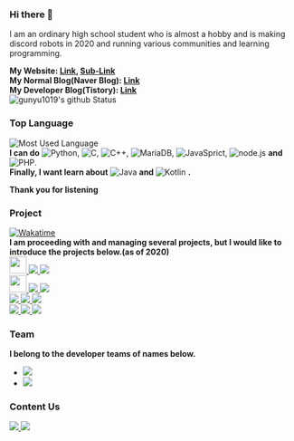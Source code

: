 ### Hi there 👋
I am an ordinary high school student who is almost a hobby and is making discord robots in 2020 and running various communities and learning programming.

**My Website: [Link](http://www.yonghyeon.com), [Sub-Link](http://yhs.kr)<br/>
My Normal Blog(Naver Blog): [Link](https://blog.naver.com/gunyu1019)<br/>
My Developer Blog(Tistory):  [Link](https://coding-y.tistory.com)<br/>**
![gunyu1019's github Status](https://github-readme-stats.vercel.app/api?username=gunyu1019&count_private=true&show_icons=true&theme=tokyonight)
### Top Language
![Most Used Language](https://github-readme-stats.vercel.app/api/top-langs/?username=gunyu1019&theme=tokyonight&layout=compact)<br/>
**I can do**
![Python](https://img.shields.io/badge/Python3-3776AB?style=for-the-badge&logo=python&logoColor=fff),
![C](https://img.shields.io/badge/C-A8B9CC?style=for-the-badge&logo=C&logoColor=000),
![C++](https://img.shields.io/badge/C++-0059CC?style=for-the-badge&logo=c%2B%2B&logoColor=fff),
![MariaDB](https://img.shields.io/badge/MariaDB-003545?style=for-the-badge&logo=MariaDB&logoColor=fff),
![JavaSprict](https://img.shields.io/badge/JavaSprict-F7DF1E?style=for-the-badge&logo=javascript&logoColor=000),
![node.js](https://img.shields.io/badge/Node.JS-339933?style=for-the-badge&logo=node.js&logoColor=fff) **and**
![PHP](https://img.shields.io/badge/PHP-777BB4?style=for-the-badge&logo=PHP&logoColor=fff).<br/> **Finally, I want learn about**
![Java](https://img.shields.io/badge/Java-007396?style=for-the-badge&logo=java&logoColor=fff) **and**
![Kotlin](https://img.shields.io/badge/Kotlin-0095D5?style=for-the-badge&logo=Kotlin&logoColor=fff) **.</br>**

**Thank you for listening**

### Project
[![Wakatime](https://github-readme-stats.vercel.app/api/wakatime?username=gunyu1019&theme=tokyonight)](https://wakatime.com/@gunyu1019)<br/>
**I am proceeding with and managing several projects, but I would like to introduce the projects below.(as of 2020)<br/>**
<a href="http://www.yonghyeon.com/YBOT/">
  <img src="http://www.yonghyeon.com/YBOT/static/img/YBOT.png" width="30px">
  <img src="https://img.shields.io/badge/Discord%20Bot-7289DA?style=for-the-badge">
</a><a href="https://github.com/Team-Developer-Space/YBOT">
  <img src="https://img.shields.io/badge/Github-181717?style=for-the-badge&logo=github">
</a><br/>
<a href="http://www.yonghyeon.com/PUBG_BOT/invite.html">
  <img src="https://cdn.discordapp.com/avatars/704683198164238446/881185aa6072380f23df7517e483e8ff.png"  width="30px">
  <img src="https://img.shields.io/badge/Discord%20Bot-7289DA?style=for-the-badge">
</a><a href="https://github.com/Team-Developer-Space/PUBG-BOT">
  <img src="https://img.shields.io/badge/Github-181717?style=for-the-badge&logo=github">
</a><br/><a href="https://yhs.kr">
  <img src="https://img.shields.io/badge/YWEB-00AAFF?style=for-the-badge">
  <img src="https://img.shields.io/badge/PREPARING(MAKING)-AA0000?style=for-the-badge">
</a><a href="https://www.ssllabs.com/ssltest/analyze.html?d=yhs.kr&hideResults=on&latest">
  <img src="https://img.shields.io/badge/SSH%20LAB-A+-00EE00?style=for-the-badge">
</a><br/><a href="https://teamalpha.ga/">
  <img src="https://img.shields.io/badge/MBOT-FFAA00?style=for-the-badge">
  <img src="https://img.shields.io/badge/PREPARING(MAKING)-AA0000?style=for-the-badge">
</a><a href="https://github.com/team-alpha-kr/project-MBOT">
  <img src="https://img.shields.io/badge/Github-181717?style=for-the-badge&logo=github">
</a>


### Team
**I belong to the developer teams of names below.**
<ul>
  <li><a href="https://github.com/CalicoCheese"><img src="https://img.shields.io/badge/CalicoCheese-808080?style=flat-square"></a></li>
  <li><a href="https://hkdev.xyz/"><img src="https://img.shields.io/badge/HK%20For%20Developers-16191a?style=flat-square"></a></li>
</ul>

<!--### Tool
<img src="https://img.shields.io/badge/Visual%20Studio%20Code-007ACC?style=for-the-badge&logo=visual%20studio%20code"><ul>
  <li> <img src="https://img.shields.io/badge/Python3-3776AB?style=flat-square&logo=python&logoColor=fff"></li>
  <li> <img src="https://img.shields.io/badge/PHP-777BB4?style=flat-square&logo=php&logoColor=fff"></li>
  <li> <img src="https://img.shields.io/badge/Node.JS-339933?style=flat-square&logo=node.js&logoColor=fff"></li>
  <li> <img src="https://img.shields.io/badge/HTML-E34F26?style=flat-square&logo=html5&logoColor=fff"></li>
  <li> <img src="https://img.shields.io/badge/CSS-1572B6?style=flat-square&logo=css3&logoColor=fff"></li>
</ul>
<img src="https://img.shields.io/badge/Code%20Block-808080?style=for-the-badge"><ul>
  <li> <img src="https://img.shields.io/badge/C-A8B9CC?style=flat-square&logo=C&logoColor=fff"></li>
  <li> <img src="https://img.shields.io/badge/C++-0059CC?style=flat-square&logo=c%2B%2B&logoColor=fff"></li>
</ul>
<img src="https://img.shields.io/badge/IntelliJ%20idea-000000?style=for-the-badge&logo=IntelliJ%20idea"><ul>
  <li> <img src="https://img.shields.io/badge/Java-007396?style=flat-square&logo=java&logoColor=fff"></li>
</ul>
<img src="https://img.shields.io/badge/Notepad-90E59A?style=for-the-badge&logo=Notepad%2B%2B&logoColor=000""><ul>
  <li> <img src="https://img.shields.io/badge/Others-808080?style=flat-square"></li>
</ul>-->

### Content Us
<a href="mailto:gunyu1019@gmail.com">
  <img src="https://img.shields.io/badge/Mail-gunyu1019@gmail.com-0080aa?style=for-the-badge&logo=gmail">
</a><a href="mailto:admin@yhs.com">
  <img src="https://img.shields.io/badge/Domain%20Mail-admin@yhs.kr-0080aa?style=for-the-badge">
</a>
<!--
**gunyu1019/gunyu1019** is a ✨ _special_ ✨ repository because its `README.md` (this file) appears on your GitHub profile.

Here are some ideas to get you started:

- 🔭 I’m currently working on ...
- 🌱 I’m currently learning ...
- 👯 I’m looking to collaborate on ...
- 🤔 I’m looking for help with ...
- 💬 Ask me about ...
- 📫 How to reach me: ...
- 😄 Pronouns: ...
- ⚡ Fun fact: ...
-->
